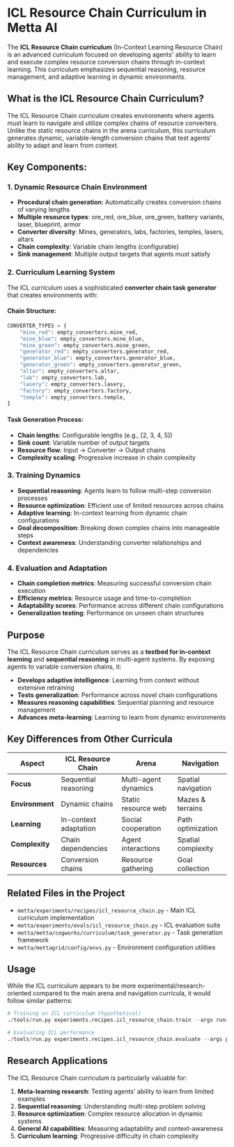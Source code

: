 # ICL Resource Chain Curriculum in Metta AI

The **ICL Resource Chain curriculum** (In-Context Learning Resource Chain) is an advanced curriculum focused on developing agents' ability to learn and execute complex resource conversion chains through in-context learning. This curriculum emphasizes sequential reasoning, resource management, and adaptive learning in dynamic environments.

## What is the ICL Resource Chain Curriculum?

The ICL Resource Chain curriculum creates environments where agents must learn to navigate and utilize complex chains of resource converters. Unlike the static resource chains in the arena curriculum, this curriculum generates dynamic, variable-length conversion chains that test agents' ability to adapt and learn from context.

## Key Components:

### 1. **Dynamic Resource Chain Environment**
- **Procedural chain generation**: Automatically creates conversion chains of varying lengths
- **Multiple resource types**: ore_red, ore_blue, ore_green, battery variants, laser, blueprint, armor
- **Converter diversity**: Mines, generators, labs, factories, temples, lasers, altars
- **Chain complexity**: Variable chain lengths (configurable)
- **Sink management**: Multiple output targets that agents must satisfy

### 2. **Curriculum Learning System**
The ICL curriculum uses a sophisticated **converter chain task generator** that creates environments with:

#### Chain Structure:
```python
CONVERTER_TYPES = {
    "mine_red": empty_converters.mine_red,
    "mine_blue": empty_converters.mine_blue,
    "mine_green": empty_converters.mine_green,
    "generator_red": empty_converters.generator_red,
    "generator_blue": empty_converters.generator_blue,
    "generator_green": empty_converters.generator_green,
    "altar": empty_converters.altar,
    "lab": empty_converters.lab,
    "lasery": empty_converters.lasery,
    "factory": empty_converters.factory,
    "temple": empty_converters.temple,
}
```

#### Task Generation Process:
- **Chain lengths**: Configurable lengths (e.g., [2, 3, 4, 5])
- **Sink count**: Variable number of output targets
- **Resource flow**: Input → Converter → Output chains
- **Complexity scaling**: Progressive increase in chain complexity

### 3. **Training Dynamics**
- **Sequential reasoning**: Agents learn to follow multi-step conversion processes
- **Resource optimization**: Efficient use of limited resources across chains
- **Adaptive learning**: In-context learning from dynamic chain configurations
- **Goal decomposition**: Breaking down complex chains into manageable steps
- **Context awareness**: Understanding converter relationships and dependencies

### 4. **Evaluation and Adaptation**
- **Chain completion metrics**: Measuring successful conversion chain execution
- **Efficiency metrics**: Resource usage and time-to-completion
- **Adaptability scores**: Performance across different chain configurations
- **Generalization testing**: Performance on unseen chain structures

## Purpose

The ICL Resource Chain curriculum serves as a **testbed for in-context learning** and **sequential reasoning** in multi-agent systems. By exposing agents to variable conversion chains, it:

- **Develops adaptive intelligence**: Learning from context without extensive retraining
- **Tests generalization**: Performance across novel chain configurations
- **Measures reasoning capabilities**: Sequential planning and resource management
- **Advances meta-learning**: Learning to learn from dynamic environments

## Key Differences from Other Curricula

| Aspect          | ICL Resource Chain    | Arena                | Navigation         |
| --------------- | --------------------- | -------------------- | ------------------ |
| **Focus**       | Sequential reasoning  | Multi-agent dynamics | Spatial navigation |
| **Environment** | Dynamic chains        | Static resource web  | Mazes & terrains   |
| **Learning**    | In-context adaptation | Social cooperation   | Path optimization  |
| **Complexity**  | Chain dependencies    | Agent interactions   | Spatial complexity |
| **Resources**   | Conversion chains     | Resource gathering   | Goal collection    |

## Related Files in the Project

- `metta/experiments/recipes/icl_resource_chain.py` - Main ICL curriculum implementation
- `metta/experiments/evals/icl_resource_chain.py` - ICL evaluation suite
- `metta/metta/cogworks/curriculum/task_generator.py` - Task generation framework
- `metta/mettagrid/config/envs.py` - Environment configuration utilities

## Usage

While the ICL curriculum appears to be more experimental/research-oriented compared to the main arena and navigation curricula, it would follow similar patterns:

```python
# Training on ICL curriculum (hypothetical)
./tools/run.py experiments.recipes.icl_resource_chain.train --args run=my_icl_experiment

# Evaluating ICL performance
./tools/run.py experiments.recipes.icl_resource_chain.evaluate --args policy_uri=wandb://run/my_icl_experiment
```

## Research Applications

The ICL Resource Chain curriculum is particularly valuable for:

1. **Meta-learning research**: Testing agents' ability to learn from limited examples
2. **Sequential reasoning**: Understanding multi-step problem solving
3. **Resource optimization**: Complex resource allocation in dynamic systems
4. **General AI capabilities**: Measuring adaptability and context-awareness
5. **Curriculum learning**: Progressive difficulty in chain complexity
